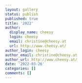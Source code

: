 ```yaml
---
layout: gallery
status: publish
published: true
title: '2022'
author:
  display_name: cheesy
  login: cheesy
  email: christine@cheesy.at
  url: http://www.cheesy.at/
author_login: cheesy
author_email: christine@cheesy.at
author_url: http://www.cheesy.at/
date: '2022-03-26'
categories: []
comments: []
---
```

